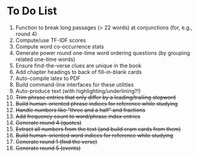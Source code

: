 # To Do List

1. Function to break long passages (> 22 words) at conjunctions (for, e.g., round 4)
1. Compute/use TF-IDF scores
1. Compute word co-occurrence stats
1. Generate power round one-time word ordering questions (by grouping related one-time words)
1. Ensure find-the-verse clues are unique in the book
1. Add chapter headings to back of fill-in-blank cards
1. Auto-compile latex to PDF
1. Build command-line interfaces for these utilities
1. Auto-produce text (with highlighting/underlining?!)
1. ~~Trim phrase entries that only differ by a leading/trailing stopword~~
1. ~~Build human-oriented phrase indices for reference while studying~~
1. ~~Handle numbers like "three and a half" and fractions~~
1. ~~Add frequency count to word/phrase index entries~~ 
1. ~~Generate round 4 (quotes)~~
1. ~~Extract all numbers from the text (and build cram cards from them)~~
1. ~~Build human-oriented word indices for reference while studying~~
1. ~~Generate round 1 (find the verse)~~
1. ~~Generate round 5 (events)~~
